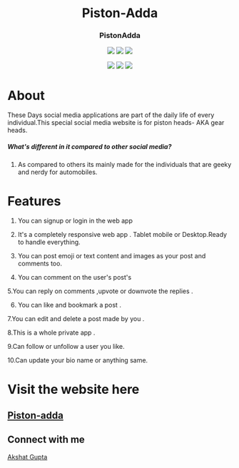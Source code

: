 <div align="center">
  
  
  
# Piston-Adda

### PistonAdda
  
![](https://img.shields.io/badge/React-800080?style=for-the-badge&logo=react&logoColor=white)
![](https://img.shields.io/badge/Redux--Toolkit-593d88?style=for-the-badge&logo=redux&logoColor=white)
![](https://img.shields.io/badge/React--Router--dom-696969?style=for-the-badge&logo=react&logoColor=white)

![](https://img.shields.io/badge/HTML5-E34F26?style=for-the-badge&logo=html5&logoColor=white)
![](https://img.shields.io/badge/CSS3-1572B6?style=for-the-badge&logo=css3&logoColor=white)
![](https://img.shields.io/badge/JavaScript-F7DF1E?style=for-the-badge&logo=javascript&logoColor=black)

</div>



# About

These Days social media applications are part of the daily life of every individual.This special social media website is for piston heads- AKA gear heads.

##### What's different in it compared to other social media?

1. As compared to others its mainly made for the individuals that are geeky and nerdy for automobiles.  




# Features

1. You can signup or login in the web app

2. It's a completely responsive web app . Tablet mobile or Desktop.Ready to handle everything.

3. You can post emoji or text content and images as your post and comments too.

4. You can comment on the user's post's

5.You can reply on comments ,upvote or downvote the replies .

6. You can like and bookmark a post .

7.You can edit and delete a post made by you .

8.This is a whole private app .

9.Can follow or unfollow a user you like.

10.Can update your bio name or anything same.
# Visit the website here

## [Piston-adda](https://piston-adda.vercel.app/)




## Connect with me

 [Akshat Gupta](https://github.com/Dev-AkshatGupta)







